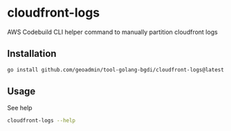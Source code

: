 # cloudfront-logs

AWS Codebuild CLI helper command to manually partition cloudfront logs

## Installation

```bash
go install github.com/geoadmin/tool-golang-bgdi/cloudfront-logs@latest
```

## Usage

See help

```bash
cloudfront-logs --help
```
